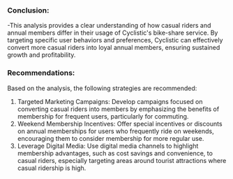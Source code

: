 ### Conclusion:
-This analysis provides a clear understanding of how casual riders and annual members differ in their usage of Cyclistic's bike-share service. By targeting specific user behaviors and preferences, Cyclistic can effectively convert more casual riders into loyal annual members, ensuring sustained growth and profitability.

### Recommendations:

Based on the analysis, the following strategies are recommended:
1.	Targeted Marketing Campaigns:
Develop campaigns focused on converting casual riders into members by emphasizing the benefits of membership for frequent users, particularly for commuting.
2.	Weekend Membership Incentives:
Offer special incentives or discounts on annual memberships for users who frequently ride on weekends, encouraging them to consider membership for more regular use.
3.	Leverage Digital Media:
Use digital media channels to highlight membership advantages, such as cost savings and convenience, to casual riders, especially targeting areas around tourist attractions where casual ridership is high.
